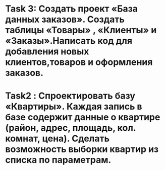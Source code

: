 # Task 3:   Создать проект «База данных заказов». Создать таблицы «Товары» , «Клиенты» и «Заказы».Написать код для добавления новых клиентов,товаров и оформления заказов.
# Task2 : Спроектировать базу «Квартиры». Каждая запись в базе содержит данные о квартире (район, адрес, площадь, кол. комнат, цена). Сделать возможность выборки квартир из списка по параметрам.